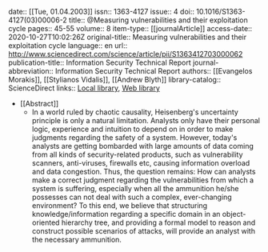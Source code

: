 date:: [[Tue, 01.04.2003]]
issn:: 1363-4127
issue:: 4
doi:: 10.1016/S1363-4127(03)00006-2
title:: @Measuring vulnerabilities and their exploitation cycle
pages:: 45-55
volume:: 8
item-type:: [[journalArticle]]
access-date:: 2020-10-27T10:02:26Z
original-title:: Measuring vulnerabilities and their exploitation cycle
language:: en
url:: http://www.sciencedirect.com/science/article/pii/S1363412703000062
publication-title:: Information Security Technical Report
journal-abbreviation:: Information Security Technical Report
authors:: [[Evangelos Morakis]], [[Stylianos Vidalis]], [[Andrew Blyth]]
library-catalog:: ScienceDirect
links:: [Local library](zotero://select/library/items/LG8UB4A2), [Web library](https://www.zotero.org/users/6520516/items/LG8UB4A2)

- [[Abstract]]
	- In a world ruled by chaotic causality, Heisenberg's uncertainty principle is only a natural limitation. Analysts only have their personal logic, experience and intuition to depend on in order to make judgments regarding the safety of a system. However, today's analysts are getting bombarded with large amounts of data coming from all kinds of security-related products, such as vulnerability scanners, anti-viruses, firewalls etc, causing information overload and data congestion. Thus, the question remains: How can analysts make a correct judgment regarding the vulnerabilities from which a system is suffering, especially when all the ammunition he/she possesses can not deal with such a complex, ever-changing environment? To this end, we believe that structuring knowledge/information regarding a specific domain in an object-oriented hierarchy tree, and providing a formal model to reason and construct possible scenarios of attacks, will provide an analyst with the necessary ammunition.